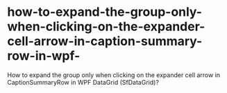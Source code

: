 # how-to-expand-the-group-only-when-clicking-on-the-expander-cell-arrow-in-caption-summary-row-in-wpf-
How to expand the group only when clicking on the expander cell arrow in CaptionSummaryRow in WPF DataGrid (SfDataGrid)? 
